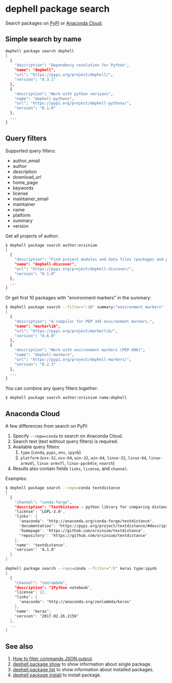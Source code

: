 # dephell package search

Search packages on [PyPI](https://pypi.org/) or [Anaconda Cloud](https://docs.anaconda.com/anaconda-cloud/).

## Simple search by name

```bash
dephell package search dephell
[
  {
    "description": "Dependency resolution for Python",
    "name": "dephell",
    "url": "https://pypi.org/project/dephell/",
    "version": "0.3.1"
  },
  {
    "description": "Work with python versions",
    "name": "dephell-pythons",
    "url": "https://pypi.org/project/dephell-pythons/",
    "version": "0.1.0"
  },
  ...
]
```

## Query filters

Supported query filters:

+ author_email
+ author
+ description
+ download_url
+ home_page
+ keywords
+ license
+ maintainer_email
+ maintainer
+ name
+ platform
+ summary
+ version

Get all projects of author:

```bash
$ dephell package search author:orsinium
[
  {
    "description": "Find project modules and data files (packages and package_data for setup.py).",
    "name": "dephell-discover",
    "url": "https://pypi.org/project/dephell-discover/",
    "version": "0.1.0"
  },
  ...
]
```

Or get first 10 packages with "environment markers" in the summary:

```bash
$ dephell package search --filter=":10" summary:"environment markers"
[
  {
    "description": "A compiler for PEP 345 environment markers.",
    "name": "markerlib",
    "url": "https://pypi.org/project/markerlib/",
    "version": "0.6.0"
  },
  {
    "description": "Work with environment markers (PEP-496)",
    "name": "dephell-markers",
    "url": "https://pypi.org/project/dephell-markers/",
    "version": "0.2.3"
  },
  ...
]
```

You can combine any query filters together:

```bash
$ dephell package search author:orsinium name:dephell
```

## Anaconda Cloud

A few differences from search on PyPI:

1. Specify `--repo=conda` to search on Anaconda Cloud.
1. Search text (text without query filters) is required.
1. Available query filters:
    1. `type` (`conda`, `pypi`, `env`, `ipynb`)
    1. `platform` (`osx-32`, `osx-64`, `win-32`, `win-64`, `linux-32`, `linux-64`, `linux-armv6l`, `linux-armv7l`, `linux-ppc64le`, `noarch`)
1. Results also contain fields `links`, `license`, and `channel`.

Examples:

```bash
$ dephell package search --repo=conda textdistance
[
  {
    "channel": "conda-forge",
    "description": "TextDistance – python library for comparing distance between two or more sequences by many algorithms.",
    "license": "LGPL-3.0",
    "links": {
      "anaconda": "http://anaconda.org/conda-forge/textdistance",
      "documentation": "https://pypi.org/project/textdistance/#description",
      "homepage": "https://github.com/orsinium/textdistance",
      "repository": "https://github.com/orsinium/textdistance"
    },
    "name": "textdistance",
    "version": "4.1.0"
  }
]
```

```bash
dephell package search --repo=conda --filter=":5" keras type:ipynb
[
  {
    "channel": "zenlambda",
    "description": "IPython notebook",
    "license": {},
    "links": {
      "anaconda": "http://anaconda.org/zenlambda/keras"
    },
    "name": "keras",
    "version": "2017.02.26.2159"
  },
  ...
]
```

## See also

1. [How to filter commands JSON output](filters).
1. [dephell package show](cmd-package-show) to show information about single package.
1. [dephell package list](cmd-package-list) to show information about installed packages.
1. [dephell package install](cmd-package-install) to install package.
